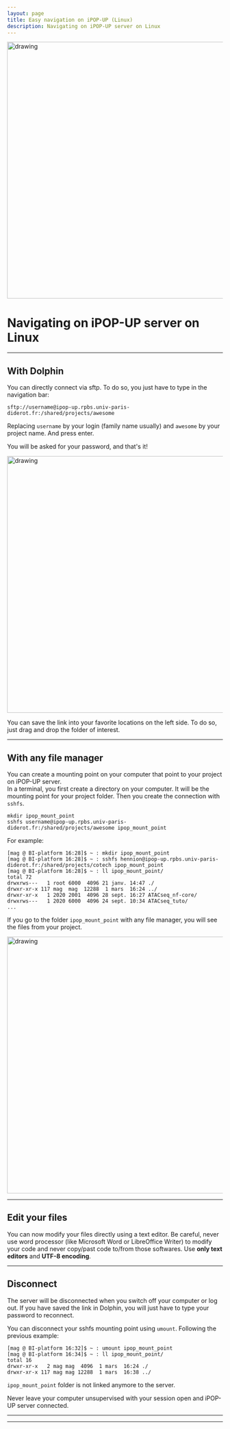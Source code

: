 ```yaml
---
layout: page
title: Easy navigation on iPOP-UP (Linux)
description: Navigating on iPOP-UP server on Linux
---
```


<img src="{{site.baseurl}}/images/banner.png" alt="drawing" width="600"/>

# Navigating on iPOP-UP server on Linux

---
## With Dolphin

You can directly connect via sftp. To do so, you just have to type in the navigation bar: 
```
sftp://username@ipop-up.rpbs.univ-paris-diderot.fr:/shared/projects/awesome  
```
Replacing `username` by your login (family name usually) and `awesome` by your project name. And press enter. 

You will be asked for your password, and that's it! 

<img src="dolphin.png" alt="drawing" width="600"/>

You can save the link into your favorite locations on the left side. To do so, just drag and drop the folder of interest. 

---
## With any file manager

You can create a mounting point on your computer that point to your project on iPOP-UP server.  
In a terminal, you first create a directory on your computer. It will be the mounting point for your project folder. Then you create the connection with `sshfs`. 

```
mkdir ipop_mount_point
sshfs username@ipop-up.rpbs.univ-paris-diderot.fr:/shared/projects/awesome ipop_mount_point
```
For example: 

```
[mag @ BI-platform 16:28]$ ~ : mkdir ipop_mount_point
[mag @ BI-platform 16:28]$ ~ : sshfs hennion@ipop-up.rpbs.univ-paris-diderot.fr:/shared/projects/cotech ipop_mount_point
[mag @ BI-platform 16:28]$ ~ : ll ipop_mount_point/
total 72
drwxrws---   1 root 6000  4096 21 janv. 14:47 ./
drwxr-xr-x 117 mag  mag  12288  1 mars  16:24 ../
drwxr-xr-x   1 2020 2001  4096 28 sept. 16:27 ATACseq_nf-core/
drwxrws---   1 2020 6000  4096 24 sept. 10:34 ATACseq_tuto/
...
```
If you go to the folder `ipop_mount_point` with any file manager, you will see the files from your project. 

<img src="mounting_point.png" alt="drawing" width="600"/>



---
## Edit your files

You can now modify your files directly using a text editor. Be careful, never use word processor (like Microsoft Word or LibreOffice Writer) to modify your code and never copy/past code to/from those softwares. Use **only text editors** and **UTF-8 encoding**. 


---
## Disconnect

The server will be disconnected when you switch off your computer or log out. If you have saved the link in Dolphin, you will just have to type your password to reconnect.

You can disconnect your sshfs mounting point using `umount`. Following the previous example: 

```
[mag @ BI-platform 16:32]$ ~ : umount ipop_mount_point
[mag @ BI-platform 16:34]$ ~ : ll ipop_mount_point/
total 16
drwxr-xr-x   2 mag mag  4096  1 mars  16:24 ./
drwxr-xr-x 117 mag mag 12288  1 mars  16:38 ../
```
`ipop_mount_point` folder is not linked anymore to the server. 

Never leave your computer unsupervised with your session open and iPOP-UP server connected.  


---
---